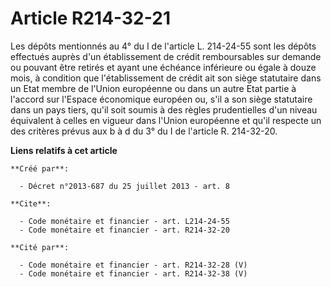 # Article R214-32-21

Les dépôts mentionnés au 4° du I de l'article L. 214-24-55 sont les dépôts effectués auprès d'un établissement de crédit
remboursables sur demande ou pouvant être retirés et ayant une échéance inférieure ou égale à douze mois, à condition que
l'établissement de crédit ait son siège statutaire dans un Etat membre de l'Union européenne ou dans un autre Etat partie à
l'accord sur l'Espace économique européen ou, s'il a son siège statutaire dans un pays tiers, qu'il soit soumis à des règles
prudentielles d'un niveau équivalent à celles en vigueur dans l'Union européenne et qu'il respecte un des critères prévus aux
b à d du 3° du I de l'article R. 214-32-20.

**Liens relatifs à cet article**

	**Créé par**:

	  - Décret n°2013-687 du 25 juillet 2013 - art. 8

	**Cite**:

	  - Code monétaire et financier - art. L214-24-55
	  - Code monétaire et financier - art. R214-32-20

	**Cité par**:

	  - Code monétaire et financier - art. R214-32-28 (V)
	  - Code monétaire et financier - art. R214-32-38 (V)
